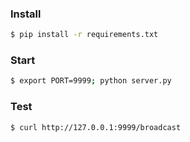 ### Install

~~~bash
$ pip install -r requirements.txt
~~~

### Start

~~~bash
$ export PORT=9999; python server.py
~~~

### Test

~~~bash
$ curl http://127.0.0.1:9999/broadcast
~~~